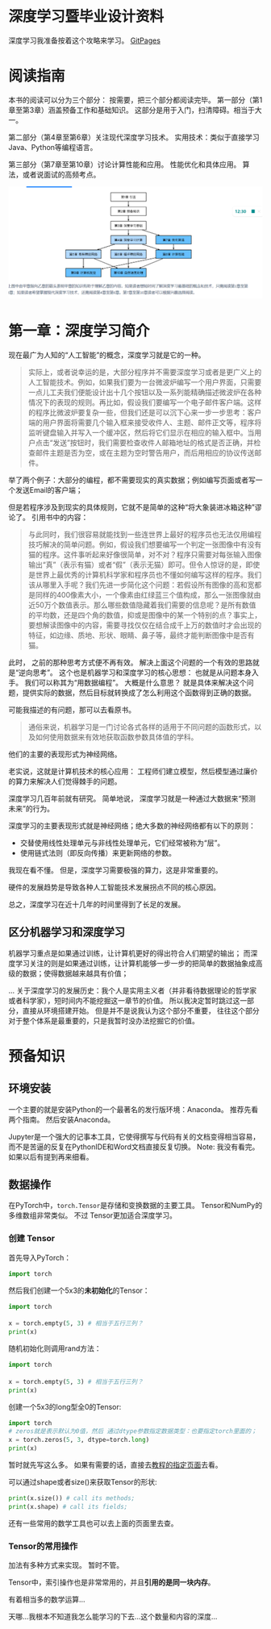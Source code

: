 # 深度学习暨毕业设计资料
深度学习我准备按着这个攻略来学习。
[GitPages](https://tangshusen.me/Dive-into-DL-PyTorch/)

# 阅读指南
本书的阅读可以分为三个部分： 按需要，把三个部分都阅读完毕。
第一部分（第1章至第3章）涵盖预备工作和基础知识。
这部分是用于入门，扫清障碍。相当于大一。

第二部分（第4章至第6章）关注现代深度学习技术。
实用技术：类似于直接学习Java、Python等编程语言。

第三部分（第7章至第10章）讨论计算性能和应用。
性能优化和具体应用。 算法，或者说面试的高频考点。

![Img](./res/drawable/《动手学深度学习》知识体系图.png)

# 第一章：深度学习简介
现在最广为人知的“人工智能”的概念，深度学习就是它的一种。

> 实际上，或者说幸运的是，大部分程序并不需要深度学习或者是更广义上的人工智能技术。例如，如果我们要为一台微波炉编写一个用户界面，只需要一点儿工夫我们便能设计出十几个按钮以及一系列能精确描述微波炉在各种情况下的表现的规则。再比如，假设我们要编写一个电子邮件客户端。这样的程序比微波炉要复杂一些，但我们还是可以沉下心来一步一步思考：客户端的用户界面将需要几个输入框来接受收件人、主题、邮件正文等，程序将监听键盘输入并写入一个缓冲区，然后将它们显示在相应的输入框中。当用户点击“发送”按钮时，我们需要检查收件人邮箱地址的格式是否正确，并检查邮件主题是否为空，或在主题为空时警告用户，而后用相应的协议传送邮件。

举了两个例子：大部分的编程，都不需要现实的真实数据；例如编写页面或者写一个发送Email的客户端；

但是若程序涉及到现实的具体规则，它就不是简单的这种“将大象装进冰箱这种”谬论了。
引用书中的内容：
> 与此同时，我们很容易就能找到一些连世界上最好的程序员也无法仅用编程技巧解决的简单问题。例如，假设我们想要编写一个判定一张图像中有没有猫的程序。这件事听起来好像很简单，对不对？程序只需要对每张输入图像输出“真”（表示有猫）或者“假”（表示无猫）即可。但令人惊讶的是，即使是世界上最优秀的计算机科学家和程序员也不懂如何编写这样的程序。我们该从哪里入手呢？我们先进一步简化这个问题：若假设所有图像的高和宽都是同样的400像素大小，一个像素由红绿蓝三个值构成，那么一张图像就由近50万个数值表示。那么哪些数值隐藏着我们需要的信息呢？是所有数值的平均数，还是四个角的数值，抑或是图像中的某一个特别的点？事实上，要想解读图像中的内容，需要寻找仅仅在结合成千上万的数值时才会出现的特征，如边缘、质地、形状、眼睛、鼻子等，最终才能判断图像中是否有猫。

此时， 之前的那种思考方式便不再有效。 解决上面这个问题的一个有效的思路就是“逆向思考”。 这个也是机器学习和深度学习的核心思想： 也就是从问题本身入手。 我们可以称其为“用数据编程”。
大概是什么意思？ 就是具体来解决这个问题，提供实际的数据，然后目标就转换成了怎么利用这个函数得到正确的数据。 

可能我描述的有问题，那可以去看原书。

> 通俗来说，机器学习是一门讨论各式各样的适用于不同问题的函数形式，以及如何使用数据来有效地获取函数参数具体值的学科。

他们的主要的表现形式为神经网络。

老实说，这就是计算机技术的核心应用： 工程师们建立模型，然后模型通过廉价的算力来解决人们觉得棘手的问题。

深度学习几百年前就有研究。
简单地说， 深度学习就是一种通过大数据来“预测未来”的行为。

深度学习的主要表现形式就是神经网络；绝大多数的神经网络都有以下的原则：
- 交替使用线性处理单元与非线性处理单元，它们经常被称为“层”。
- 使用链式法则（即反向传播）来更新网络的参数。

我现在看不懂。
但是，深度学习需要极强的算力，这是非常重要的。

硬件的发展趋势是导致各种人工智能技术发展拐点不同的核心原因。

总之，深度学习在近十几年的时间里得到了长足的发展。

## 区分机器学习和深度学习
机器学习重点是如果通过训练，让计算机更好的得出符合人们期望的输出；
而深度学习关注的则是如果通过训练，让计算机能够一步一步的把简单的数据抽象成高级的数据；使得数据越来越具有价值；

...
关于深度学习的发展历史：我个人是实用主义者（并非看待数据理论的哲学家或者科学家），短时间内不能挖掘这一章节的价值。 所以我决定暂时跳过这一部分，直接从环境搭建开始。 但是并不是说我认为这个部分不重要， 往往这个部分对于整个体系是最重要的，只是我暂时没办法挖掘它的价值。

# 预备知识
## 环境安装
一个主要的就是安装Python的一个最著名的发行版环境：Anaconda。
推荐先看两个指南。 然后安装Anaconda。

Jupyter是一个强大的记事本工具，它使得撰写与代码有关的文档变得相当容易，而不是苦逼的反复在PythonIDE和Word文档直接反复切换。
Note: 我没有看完。 如果以后有提到再来细看。

## 数据操作
在PyTorch中，`torch.Tensor`是存储和变换数据的主要工具。
Tensor和NumPy的多维数组非常类似。 不过 Tensor更加适合深度学习。

### 创建 Tensor
首先导入PyTorch：
```py
import torch
```

然后我们创建一个5x3的**未初始化**的Tensor：
```py
import torch

x = torch.empty(5, 3) # 相当于五行三列？
print(x)
```

随机初始化则调用rand方法：
```py
import torch

x = torch.empty(5, 3) # 相当于五行三列？
print(x)
```

创建一个5x3的long型全0的Tensor:
```py
import torch
# zeros就是表示默认为0值，然后 通过dtype参数指定数据类型：也要指定torch里面的；
x = torch.zeros(5, 3, dtype=torch.long)
print(x)
```

暂时就先写这么多。 如果有需要的话，直接去[教程的指定页面](https://tangshusen.me/Dive-into-DL-PyTorch/#/chapter02_prerequisite/2.2_tensor)去看。

可以通过shape或者size()来获取Tensor的形状:
```py
print(x.size()) # call its methods;
print(x.shape) # call its fields;
```

还有一些常用的数学工具也可以去上面的页面里去查。

### Tensor的常用操作
加法有多种方式来实现。 暂时不管。

Tensor中，索引操作也是非常常用的，并且**引用的是同一块内存**。

有着相当多的数学运算...

天哪...我根本不知道我怎么能学习的下去...这个数量和内容的深度...

